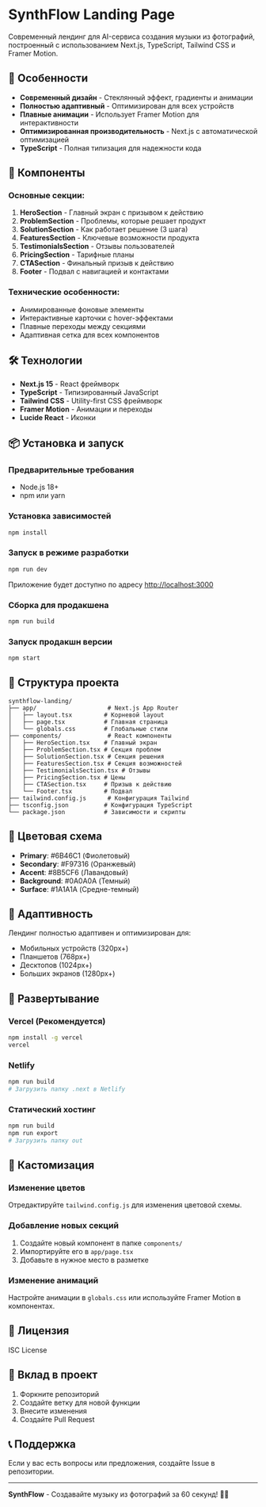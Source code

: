 # SynthFlow Landing Page

Современный лендинг для AI-сервиса создания музыки из фотографий, построенный с использованием Next.js, TypeScript, Tailwind CSS и Framer Motion.

## 🚀 Особенности

- **Современный дизайн** - Стеклянный эффект, градиенты и анимации
- **Полностью адаптивный** - Оптимизирован для всех устройств
- **Плавные анимации** - Использует Framer Motion для интерактивности
- **Оптимизированная производительность** - Next.js с автоматической оптимизацией
- **TypeScript** - Полная типизация для надежности кода

## 🎨 Компоненты

### Основные секции:
1. **HeroSection** - Главный экран с призывом к действию
2. **ProblemSection** - Проблемы, которые решает продукт
3. **SolutionSection** - Как работает решение (3 шага)
4. **FeaturesSection** - Ключевые возможности продукта
5. **TestimonialsSection** - Отзывы пользователей
6. **PricingSection** - Тарифные планы
7. **CTASection** - Финальный призыв к действию
8. **Footer** - Подвал с навигацией и контактами

### Технические особенности:
- Анимированные фоновые элементы
- Интерактивные карточки с hover-эффектами
- Плавные переходы между секциями
- Адаптивная сетка для всех компонентов

## 🛠 Технологии

- **Next.js 15** - React фреймворк
- **TypeScript** - Типизированный JavaScript
- **Tailwind CSS** - Utility-first CSS фреймворк
- **Framer Motion** - Анимации и переходы
- **Lucide React** - Иконки

## 📦 Установка и запуск

### Предварительные требования
- Node.js 18+ 
- npm или yarn

### Установка зависимостей
```bash
npm install
```

### Запуск в режиме разработки
```bash
npm run dev
```

Приложение будет доступно по адресу [http://localhost:3000](http://localhost:3000)

### Сборка для продакшена
```bash
npm run build
```

### Запуск продакшн версии
```bash
npm start
```

## 🎯 Структура проекта

```
synthflow-landing/
├── app/                    # Next.js App Router
│   ├── layout.tsx         # Корневой layout
│   ├── page.tsx           # Главная страница
│   └── globals.css        # Глобальные стили
├── components/             # React компоненты
│   ├── HeroSection.tsx    # Главный экран
│   ├── ProblemSection.tsx # Секция проблем
│   ├── SolutionSection.tsx # Секция решения
│   ├── FeaturesSection.tsx # Секция возможностей
│   ├── TestimonialsSection.tsx # Отзывы
│   ├── PricingSection.tsx # Цены
│   ├── CTASection.tsx     # Призыв к действию
│   └── Footer.tsx         # Подвал
├── tailwind.config.js      # Конфигурация Tailwind
├── tsconfig.json          # Конфигурация TypeScript
└── package.json           # Зависимости и скрипты
```

## 🎨 Цветовая схема

- **Primary**: #6B46C1 (Фиолетовый)
- **Secondary**: #F97316 (Оранжевый)
- **Accent**: #8B5CF6 (Лавандовый)
- **Background**: #0A0A0A (Темный)
- **Surface**: #1A1A1A (Средне-темный)

## 📱 Адаптивность

Лендинг полностью адаптивен и оптимизирован для:
- Мобильных устройств (320px+)
- Планшетов (768px+)
- Десктопов (1024px+)
- Больших экранов (1280px+)

## 🚀 Развертывание

### Vercel (Рекомендуется)
```bash
npm install -g vercel
vercel
```

### Netlify
```bash
npm run build
# Загрузить папку .next в Netlify
```

### Статический хостинг
```bash
npm run build
npm run export
# Загрузить папку out
```

## 🔧 Кастомизация

### Изменение цветов
Отредактируйте `tailwind.config.js` для изменения цветовой схемы.

### Добавление новых секций
1. Создайте новый компонент в папке `components/`
2. Импортируйте его в `app/page.tsx`
3. Добавьте в нужное место в разметке

### Изменение анимаций
Настройте анимации в `globals.css` или используйте Framer Motion в компонентах.

## 📄 Лицензия

ISC License

## 🤝 Вклад в проект

1. Форкните репозиторий
2. Создайте ветку для новой функции
3. Внесите изменения
4. Создайте Pull Request

## 📞 Поддержка

Если у вас есть вопросы или предложения, создайте Issue в репозитории.

---

**SynthFlow** - Создавайте музыку из фотографий за 60 секунд! 🎵✨

